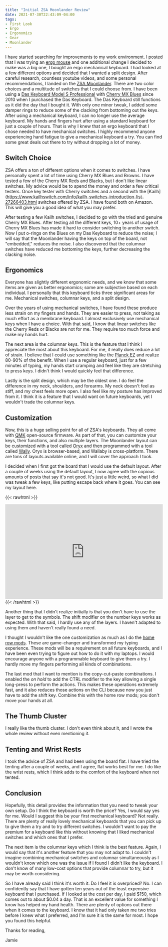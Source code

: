 ```yaml
---
title: "Initial ZSA Moonlander Review"
date: 2021-07-30T22:43:09-04:00
tags:
- First Look
- Ergo
- Ergonomics
- Gear
- Moonlander
---
```


I have started searching for improvements to my work environment. I posted that I was trying an [ergo mouse](https://www.phillipsj.net/posts/first-look-anker-ergo-mouse/) and one additional change I decided to make was a big one, I bought an ergo mechanical keyboard. I had looked at a few different options and decided that I wanted a split design. After careful research, countless youtube videos, and some personal recommendations, I landed on the [ZSA Moonlander](https://www.zsa.io/moonlander/). There are two color choices and a multitude of switches that I could choose from. I have been using a [Das Keyboard Model S Professional](https://www.daskeyboard.com/model-s-professional/) with [Cherry MX Blues](https://www.cherrymx.de/en/mx-original/mx-blue.html) since 2010 when I purchased the Das Keyboard. The Das Keyboard still functions as it did the day that I bought it. With only one minor tweak, I added some damper rings to reduce some of the clacking from bottoming out the keys. After using a mechanical keyboard, I can no longer use the average keyboard. My hands and fingers hurt after using a standard keyboard for just a couple of hours. That is why I knew that an ergo keyboard that I chose needed to have mechanical switches. I highly recommend anyone experiencing hand fatigue to give a mechanical keyboard a try. You can find some great deals out there to try without dropping a lot of money.

## Switch Choice

ZSA offers a ton of different options when it comes to switches. I have personally spent a lot of time using Cherry MX Blues and Browns. I have tested a few of the Cherry MX Reds and Blacks, but I don't like linear switches. My advice would be to spend the money and order a few critical testers. Once key tester with Cherry switches and a second with the [Kailh](https://www.kailhswitch.com/info/kailh-switches-introduction-list-27266403.html switches offered by ZSA. I have found both on Amazon. This will give you a good idea of what you may prefer.

After testing a few Kailh switches, I decided to go with the tried and genuine Cherry MX Blues. After testing all the different keys, 10+ years of usage of Cherry MX Blues has made it hard to consider switching to another switch. Now I put o-rings on the Blues on my Das Keyboard to reduce the noise; I will say that the Moonlander having the keys on top of the board, not "embedded," reduces the noise. I also discovered that the columnar switches have reduced me bottoming the keys, further decreasing the clacking noise.

## Ergonomics

Everyone has slightly different ergonomic needs, and we know that some items are given as better ergonomics; some are subjective based on each individual. I personally that this keyboard ticks three significant areas for me. Mechanical switches, columnar keys, and a split design.

Over the years of using mechanical switches, I have found these produce less strain on my fingers and hands. They are easier to press, not taking as much effort as a membrane keyboard. I almost exclusively use mechanical keys when I have a choice. With that said, I know that linear switches like the Cherry Reds or Blacks are not for me. They require too much force and make my hands hurt.

The next area is the columnar keys. This is the feature that I think I appreciate the most about this keyboard. For me, it really does reduce a lot of strain. I believe that I could use something like the [Planck EZ](https://ergodox-ez.com/pages/planck) and realize 80-90% of the benefit. When I use a regular keyboard, just for a few minutes of typing, my hands start cramping and feel like they are stretching to press keys. I didn't think I would quickly feel that difference.

Lastly is the split design, which may be the oldest one. I do feel the difference in my neck, shoulders, and forearms. My neck doesn't feel as stiff, and my chest feels more open. I also feel like my posture has improved from it. I think it is a feature that I would want on future keyboards, yet I wouldn't trade the columnar keys.

## Customization

Now, this is a huge selling point for all of ZSA's keyboards. They all come with [QMK]() open-source firmware. As part of that, you can customize your keys, their functions, and also multiple layers. The Moonlander layout can be customized with a tool called [Oryx](https://www.zsa.io/oryx/) and then programmed with a tool called [Wally](https://www.zsa.io/wally/). Oryx is browser-based, and Wallaby is cross-platform. There are tons of layouts available online, and I will cover the approach I took.

I decided when I first got the board that I would use the default layout. After a couple of weeks using the default layout, I now agree with the copious amounts of posts that say it's not good. It's just a little weird, so what I did was tweak a few keys, like putting escape back where it goes. You can see my layout here.

{{< rawhtml >}}
<div style="padding-top: 60%; position: relative;">
	<iframe src="https://configure.zsa.io/embed/moonlander/layouts/K4zaz/latest/0" style="border: 0; height: 100%; left: 0; position: absolute; top: 0; width: 100%"></iframe>
</div>
{{< /rawhtml >}}

Another thing that I didn't realize initially is that you don't have to use the layer to get to the symbols. The shift modifier on the number keys works as expected. With that said, I hardly use any of the layers. I haven't adapted to using them and haven't really found a need.

I thought I wouldn't like the one customization as much as I do the [home row mods](https://precondition.github.io/home-row-mods). These are game-changer and transformed my typing experience. These mods will be a requirement on all future keyboards, and I have been even trying to figure out how to do it with my laptops. I would encourage anyone with a programmable keyboard to give them a try. I hardly move my fingers performing all kinds of combinations.

The last mod that I want to mention is the copy-cut-paste combinations. I enabled the *on hold* to add the CTRL modifier to the key allowing a single long-press to perform the actions. This makes these operations extremely fast, and it also reduces those actions on the CLI because now you just have to add the shift key. Combine this with the home row mods; you don't move your hands at all.

## The Thumb Cluster

I really like the thumb cluster. I don't even think about it, and I wrote the whole review without even mentioning it.

## Tenting and Wrist Rests

I took the advice of ZSA and had been using the board flat. I have tried the tenting after a couple of weeks, and I agree, flat works best for me. I do like the wrist rests, which I think adds to the comfort of the keyboard when not tented.

## Conclusion

Hopefully, this detail provides the information that you need to tweak your own setup. Do I think the keyboard is worth the price? Yes, I would say yes for me. Would I suggest this be your first mechanical keyboard? Not really. There are plenty of really lovely mechanical keyboards that you can pick up to give them a try and to try different switches. I wouldn't want to pay the premium for a keyboard like this without knowing that I liked mechanical switches and which ones that I prefer.

The next item is the columnar keys which I think is the best feature. Again, I would say that it's another feature that you may not adapt to. I couldn't imagine combining mechanical switches and columnar simultaneously as I wouldn't know which one was the issue if I found I didn't like the keyboard. I don't know of many low-cost options that provide columnar to try, but it may be worth considering.

So I have already said I think it's worth it. Do I feel it is overpriced? No. I can confidently say that I have gotten ten years out of the least expensive keyboard that I purchased. If I looked at the cost per day, I paid $150, which comes out to about $0.04 a day. That is an excellent value for something I know has helped my hand health. There are plenty of options out there when it comes to the keyboard. I know that it had only taken me two tries before I knew what I preferred, and I'm sure it is the same for most. I hope you found this helpful.

Thanks for reading,

Jamie
